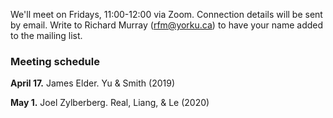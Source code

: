 

We'll meet on Fridays, 11:00-12:00 via Zoom. Connection details will be sent by email.  Write to Richard Murray (rfm@yorku.ca) to have your name added to the mailing list.


### Meeting schedule

**April 17.**  James Elder. Yu & Smith (2019)

**May 1.**  Joel Zylberberg. Real, Liang, & Le (2020)


